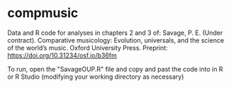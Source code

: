# compmusic
 Data and R code for analyses in chapters 2 and 3 of:
 Savage, P. E. (Under contract). Comparative musicology: Evolution, universals, and the science of the world’s music. Oxford University Press. Preprint: https://doi.org/10.31234/osf.io/b36fm

To run, open the "SavageOUP.R" file and copy and past the code into in R or R Studio (modifying your working directory as necessary)